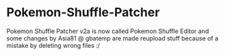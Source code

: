 # Pokemon-Shuffle-Patcher
Pokemon Shuffle Patcher
v2a is now called Pokemon Shuffle Editor and some changes by Asia81 @ gbatemp are made
reupload stuff because of a mistake by deleting wrong files :/

